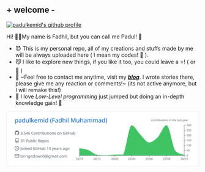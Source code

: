 ## + welcome -

[![padulkemid's github profile](https://img.shields.io/github/followers/padulkemid?label=Follow&style=social)](https://github.com/padulkemid)

Hi! 🤟🏼My name is Fadhil, but you can call me Padul! 🤤

- 😈 This is my personal repo, all of my creations and stuffs made by me will be always
uploaded here ( I mean my codes! 🤖  ). 
- 😼 I like to explore new things, if you like it too, you could leave a
    ⭐️! ( or 🍴 )
- 🤯 ~Feel free to contact me anytime, visit my
    [***blog***](https://padulkem.id). I wrote stories there, please give me any
    reaction or comments!~ (its not active anymore, but I will remake this!)
- 🚀 I love *Low-Level programming* just jumped but doing an in-depth knowledge gain! 🔗

[![padulkemid's github stats](https://raw.githubusercontent.com/padulkemid/padulkemid/master/profile-summary-card-output/github/0-profile-details.svg)](https://github.com/vn7n24fzkq/github-profile-summary-cards)

